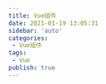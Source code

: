 ```yaml
---
title: Vue组件
date: 2021-01-19 13:05:31
sidebar: 'auto'
categories:
 - Vue组件
tags:
 - Vue
publish: true
---
```

